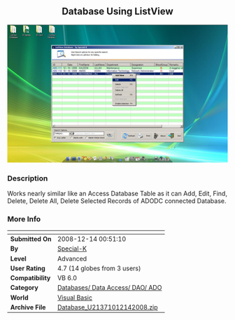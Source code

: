 ﻿<div align="center">

## Database Using ListView

<img src="PIC200812141036339588.jpg">
</div>

### Description

Works nearly similar like an Access Database Table as it can Add, Edit, Find, Delete, Delete All, Delete Selected Records of ADODC connected Database.
 
### More Info
 


<span>             |<span>
---                |---
**Submitted On**   |2008-12-14 00:51:10
**By**             |[Special\-K](https://github.com/Planet-Source-Code/PSCIndex/blob/master/ByAuthor/special-k.md)
**Level**          |Advanced
**User Rating**    |4.7 (14 globes from 3 users)
**Compatibility**  |VB 6\.0
**Category**       |[Databases/ Data Access/ DAO/ ADO](https://github.com/Planet-Source-Code/PSCIndex/blob/master/ByCategory/databases-data-access-dao-ado__1-6.md)
**World**          |[Visual Basic](https://github.com/Planet-Source-Code/PSCIndex/blob/master/ByWorld/visual-basic.md)
**Archive File**   |[Database\_U21371012142008\.zip](https://github.com/Planet-Source-Code/special-k-database-using-listview__1-71527/archive/master.zip)








